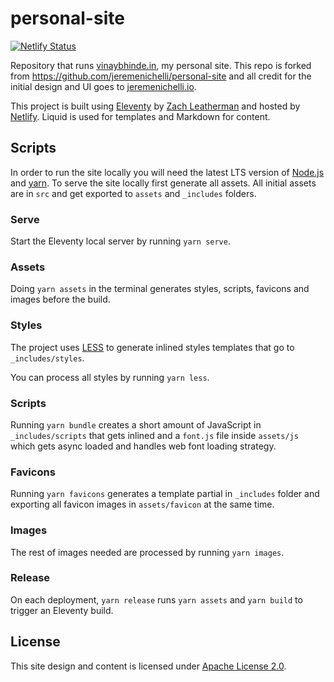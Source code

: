 # personal-site

[![Netlify Status](https://api.netlify.com/api/v1/badges/c1a88cbf-5c05-4921-bacb-6cd1c0d2bea2/deploy-status)](https://app.netlify.com/sites/hardcore-williams-e4ea5c/deploys)

Repository that runs [vinaybhinde.in](https://vinaybhinde.in), my personal site. This repo is forked from https://github.com/jeremenichelli/personal-site and all credit for the initial design and UI goes to [jeremenichelli.io](https://jeremenichelli.io).

This project is built using [Eleventy](//11ty.com) by [Zach Leatherman](//github.com/zachleat) and hosted by [Netlify](//netlify.com). Liquid is used for templates and Markdown for content.

## Scripts

In order to run the site locally you will need the latest LTS version of [Node.js](https://nodejs.org) and [yarn](//yarnpkg.com). To serve the site locally first generate all assets. All initial assets are in `src` and get exported to `assets` and `_includes` folders.

### Serve

Start the Eleventy local server by running `yarn serve`.

### Assets

Doing `yarn assets` in the terminal generates styles, scripts, favicons and images before the build.

### Styles

The project uses [LESS](//lesscss.org) to generate inlined styles templates that go to `_includes/styles`.

You can process all styles by running `yarn less`.

### Scripts

Running `yarn bundle` creates a short amount of JavaScript in `_includes/scripts` that gets inlined and a `font.js` file inside `assets/js` which gets async loaded and handles web font loading strategy.

### Favicons

Running `yarn favicons` generates a template partial in `_includes` folder and exporting all favicon images in `assets/favicon` at the same time.

### Images

The rest of images needed are processed by running `yarn images`.

### Release

On each deployment, `yarn release` runs `yarn assets` and `yarn build` to trigger an Eleventy build.

## License

This site design and content is licensed under [Apache License 2.0](https://choosealicense.com/licenses/apache-2.0/).
